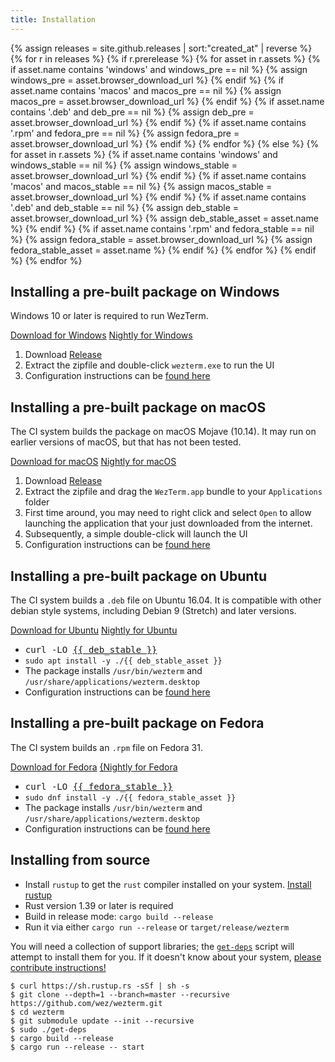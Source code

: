 ```yaml
---
title: Installation
---
```


{% assign releases = site.github.releases | sort:"created_at" | reverse %}
{% for r in releases %}
{% if r.prerelease %}
{% for asset in r.assets %}
{%   if asset.name contains 'windows' and windows_pre == nil %}
{%     assign windows_pre = asset.browser_download_url %}
{%   endif %}
{%   if asset.name contains 'macos' and macos_pre == nil %}
{%     assign macos_pre = asset.browser_download_url %}
{%   endif %}
{%   if asset.name contains '.deb' and deb_pre == nil %}
{%     assign deb_pre = asset.browser_download_url %}
{%   endif %}
{%   if asset.name contains '.rpm' and fedora_pre == nil %}
{%     assign fedora_pre = asset.browser_download_url %}
{%   endif %}
{% endfor %}
{% else %}
{% for asset in r.assets %}
{%   if asset.name contains 'windows' and windows_stable == nil %}
{%     assign windows_stable = asset.browser_download_url %}
{%   endif %}
{%   if asset.name contains 'macos' and macos_stable == nil %}
{%     assign macos_stable = asset.browser_download_url %}
{%   endif %}
{%   if asset.name contains '.deb' and deb_stable == nil %}
{%     assign deb_stable = asset.browser_download_url %}
{%     assign deb_stable_asset = asset.name %}
{%   endif %}
{%   if asset.name contains '.rpm' and fedora_stable == nil %}
{%     assign fedora_stable = asset.browser_download_url %}
{%     assign fedora_stable_asset = asset.name %}
{%   endif %}
{% endfor %}
{% endif %}
{% endfor %}


## Installing a pre-built package on Windows

Windows 10 or later is required to run WezTerm.

<a href="{{ windows_stable }}" class="btn">Download for Windows</a>
<a href="{{ windows_pre }}" class="btn">Nightly for Windows</a>
1. Download <a href="{{ windows_stable }}">Release</a>
2. Extract the zipfile and double-click `wezterm.exe` to run the UI
3. Configuration instructions can be [found here](configuration.html)

## Installing a pre-built package on macOS

The CI system builds the package on macOS Mojave (10.14).  It may run on earlier
versions of macOS, but that has not been tested.

<a href="{{ macos_stable }}" class="btn">Download for macOS</a>
<a href="{{ macos_pre }}" class="btn">Nightly for macOS</a>
1. Download <a href="{{ macos_stable }}">Release</a>
2. Extract the zipfile and drag the `WezTerm.app` bundle to your `Applications` folder
3. First time around, you may need to right click and select `Open` to allow launching
   the application that your just downloaded from the internet.
3. Subsequently, a simple double-click will launch the UI
4. Configuration instructions can be [found here](configuration.html)

## Installing a pre-built package on Ubuntu

The CI system builds a `.deb` file on Ubuntu 16.04.  It is compatible with other
debian style systems, including Debian 9 (Stretch) and later versions.

<a href="{{ deb_stable }}" class="btn">Download for Ubuntu</a>
<a href="{{ deb_pre }}" class="btn">Nightly for Ubuntu</a>
* <tt>curl -LO <a href="{{ deb_stable }}">{{ deb_stable }}</a></tt>
* `sudo apt install -y ./{{ deb_stable_asset }}`
* The package installs `/usr/bin/wezterm` and `/usr/share/applications/wezterm.desktop`
* Configuration instructions can be [found here](configuration.html)

## Installing a pre-built package on Fedora

The CI system builds an `.rpm` file on Fedora 31.

<a href="{{ fedora_stable }}" class="btn">Download for Fedora</a>
<a href="{{ fedora_pre }}" class="btn">{Nightly for Fedora</a>
* <tt>curl -LO <a href="{{ fedora_stable }}">{{ fedora_stable }}</a></tt>
* `sudo dnf install -y ./{{ fedora_stable_asset }}`
* The package installs `/usr/bin/wezterm` and `/usr/share/applications/wezterm.desktop`
* Configuration instructions can be [found here](configuration.html)

## Installing from source

* Install `rustup` to get the `rust` compiler installed on your system.
  [Install rustup](https://www.rust-lang.org/en-US/install.html)
* Rust version 1.39 or later is required
* Build in release mode: `cargo build --release`
* Run it via either `cargo run --release` or `target/release/wezterm`

You will need a collection of support libraries; the [`get-deps`](https://github.com/wez/wezterm/blob/master/get-deps) script will
attempt to install them for you.  If it doesn't know about your system,
[please contribute instructions!](https://github.com/wez/wezterm/blob/master/CONTRIBUTING.md)

```
$ curl https://sh.rustup.rs -sSf | sh -s
$ git clone --depth=1 --branch=master --recursive https://github.com/wez/wezterm.git
$ cd wezterm
$ git submodule update --init --recursive
$ sudo ./get-deps
$ cargo build --release
$ cargo run --release -- start
```

